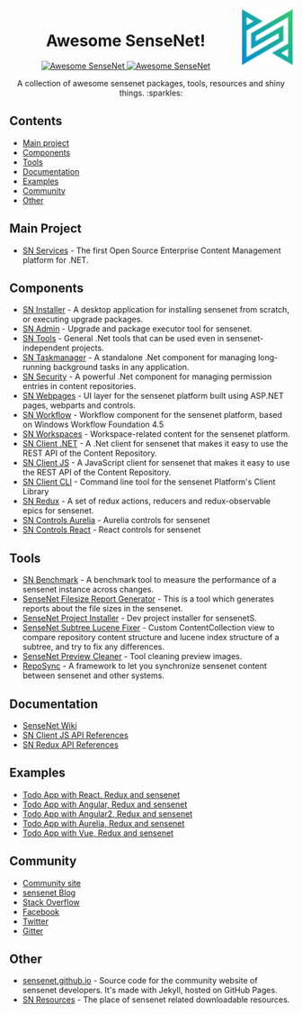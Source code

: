 <a href ="http://sensenet.com">
    <img src="/img/sensenet-logo.png" align="right" width="90">
</a>

<h1 align="center">  
  Awesome SenseNet!
</h1> 

<p align="center">
  <a href="https://github.com/sindresorhus/awesome">
    <img src="https://cdn.rawgit.com/sindresorhus/awesome/d7305f38d29fed78fa85652e3a63e154dd8e8829/media/badge.svg?master-branch" alt="Awesome SenseNet">
  </a> 
  <a href="https://badge.fury.io/nu/%40sensenet%2Fsensenet.github.io">
    <img src="https://badge.fury.io/nu/%40sensenet%2Fsensenet.github.io.svg?master-branch" alt="Awesome SenseNet">
  </a> 
</p>

<p align="center">A collection of awesome sensenet packages, tools, resources and shiny things. :sparkles:
</p>

## Contents

- [Main project](#main-project)
- [Components](#components)
- [Tools](#tools)
- [Documentation](#documentation)
- [Examples](#examples)
- [Community](#community)
- [Other](#other)

## Main Project

- [SN Services](https://github.com/SenseNet/sensenet) - The first Open Source Enterprise Content Management platform for .NET.


## Components

- [SN Installer](https://github.com/SenseNet/sn-installer) - A desktop application for installing sensenet from scratch, or executing upgrade packages. 
- [SN Admin](https://github.com/SenseNet/sn-admin) - Upgrade and package executor tool for sensenet.
- [SN Tools](https://github.com/SenseNet/sn-tools) - General .Net tools that can be used even in sensenet-independent projects.
- [SN Taskmanager](https://github.com/SenseNet/sn-taskmanagement) - A standalone .Net component for managing long-running background tasks in any application.
- [SN Security](https://github.com/SenseNet/sn-security) - A powerful .Net component for managing permission entries in content repositories.
- [SN Webpages](https://github.com/SenseNet/sn-webpages) - UI layer for the sensenet platform built using ASP.NET pages, webparts and controls.
- [SN Workflow](https://github.com/SenseNet/sn-workflow) - Workflow component for the sensenet platform, based on Windows Workflow Foundation 4.5
- [SN Workspaces](https://github.com/SenseNet/sn-workspaces) - Workspace-related content for the sensenet platform.
- [SN Client .NET](https://github.com/SenseNet/sn-client-dotnet) - A .Net client for sensenet that makes it easy to use the REST API of the Content Repository.
- [SN Client JS](https://github.com/SenseNet/sn-client-js) - A JavaScript client for sensenet that makes it easy to use the REST API of the Content Repository.
- [SN Client CLI](https://github.com/SenseNet/sn-client-cli) - Command line tool for the sensenet Platform's Client Library
- [SN Redux](https://github.com/SenseNet/sn-redux) - A set of redux actions, reducers and redux-observable epics for sensenet.
- [SN Controls Aurelia](https://github.com/SenseNet/sn-controls-aurelia) - Aurelia controls for sensenet
- [SN Controls React](https://github.com/SenseNet/sn-controls-react) - React controls for sensenet

## Tools

- [SN Benchmark](https://github.com/SenseNet/sn-benchmark) - A benchmark tool to measure the performance of a sensenet instance across changes.
- [SenseNet Filesize Report Generator](https://github.com/marosvolgyiz/SenseNet-File-Size-Report-Generator) - This is a tool which generates reports about the file sizes in the sensenet.
- [SenseNet Project Installer](https://github.com/VargaJoe/SenseNet-Project-Installer) - Dev project installer for sensenetS.
- [SenseNet Subtree Lucene Fixer](https://github.com/VargaJoe/SenseNet-SubTree-Lucene-Fixer) - Custom ContentCollection view to compare repository content structure and lucene index structure of a subtree, and try to fix any differences.
- [SenseNet Preview Cleaner](https://github.com/VargaJoe/SenseNet-Preview-Cleaner) - Tool cleaning preview images.
- [RepoSync](https://github.com/marosvolgyiz/RepoSync) -  A framework to let you synchronize sensenet content between sensenet and other systems.

## Documentation

- [SenseNet Wiki](http://wiki.sensenet.com)
- [SN Client JS API References](http://www.sensenet.com/documentation/sn-client-js/index.html)
- [SN Redux API References](http://www.sensenet.com/documentation/sn-redux/index.html)

## Examples

- [Todo App with React, Redux and sensenet](https://github.com/SenseNet/sn-react-redux-todo-app)
- [Todo App with Angular, Redux and sensenet](https://github.com/blaskodaniel/sn-angular-redux-todo-app)
- [Todo App with Angular2, Redux and sensenet](https://github.com/SenseNet/sn-angular2-redux-todo-app)
- [Todo App with Aurelia, Redux and sensenet](https://github.com/B3zo0/sn7-aurelia-redux-todo-app)
- [Todo App with Vue, Redux and sensenet](https://github.com/SenseNet/sn-vue-redux-todo-app)

## Community

- [Community site](http://community.sensenet.com)
- [sensenet Blog](http://community.sensenet.com/blog/)
- [Stack Overflow](http://stackoverflow.com/questions/tagged/sensenet)
- [Facebook](https://www.facebook.com/sensenetcsp)
- [Twitter](https://twitter.com/sensenet)
- [Gitter](https://gitter.im/SenseNet)

## Other

- [sensenet.github.io](https://github.com/SenseNet/sensenet.github.io) - Source code for the community website of sensenet developers. It's made with Jekyll, hosted on GitHub Pages.
- [SN Resources](https://github.com/SenseNet/sn-resources) - The place of sensenet related downloadable resources.
